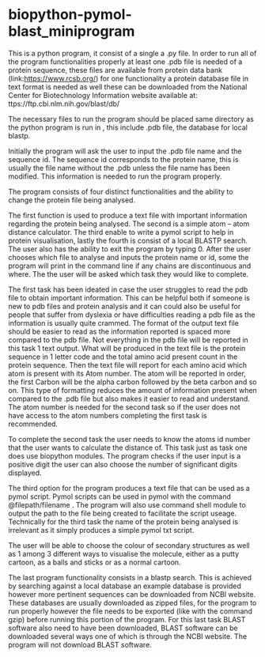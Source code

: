 # biopython-pymol-blast_miniprogram
This is a python program, it consist of a single a .py file. In order to run all of the program functionalities properly at least one .pdb file is needed of a protein sequence, these files are available from protein data bank (link:https://www.rcsb.org/) for one functionality a protein database file in text format is needed as well these can be downloaded from the National Center for Biotechnology Information website available at: ttps://ftp.cbi.nlm.nih.gov/blast/db/

The necessary files to run the program should be placed same directory as the python program is run in , this include .pdb file, the database for local blastp.

Initially the program will ask the user to input the .pdb file name and the sequence id. The sequence id corresponds to the protein name, this is usually the file name without the .pdb unless the file name has been modified. This information is needed to run the program properly.

The program consists of four distinct functionalities and the ability to change the protein file being analysed.

The first function is used to produce a text file with important information regarding the protein being analysed. The second is a simple atom – atom distance calculator. The third enable to write a pymol script to help in protein visualisation, lastly the fourth is consist of a local BLASTP search. The user also has the ability to exit the program by typing 0. After the user chooses which file to analyse and inputs the protein name or id, some the program will print in the command line if any chains are discontinuous and where. The the user will be asked which task they would like to complete.

The first task has been ideated in case the user struggles to read the pdb file to obtain important information. This can be helpful both if someone is new to pdb files and protein analysis and it can could also be useful for people that suffer from dyslexia or have difficulties reading a pdb file as the information is usually quite crammed. The format of the output text file should be easier to read as the information reported is spaced more compared to the pdb file. Not everything in the pdb file will be reported in this task 1 text output. What will be produced in the text file is the protein sequence in 1 letter code and the total amino acid present count in the protein sequence. Then the text file will report for each amino acid which atom is present with its Atom number. The atom will be reported in order, the first Carbon will be the alpha carbon followed by the beta carbon and so on. This type of formatting reduces the amount of information present when compared to the .pdb file but also makes it easier to read and understand. The atom number is needed for the second task so if the user does not have access to the atom numbers completing the first task is recommended.

To complete the second task the user needs to know the atoms id number that the user wants to calculate the distance of. This task just as task one does use biopython modules. The program checks if the user input is a positive digit the user can also choose the number of significant digits displayed.

The third option for the program produces a text file that can be used as a pymol script. Pymol scripts can be used in pymol with the command @filepath/filename . The program will also use command shell module to output the path to the file being created to facilitate the script useage. Technically for the third task the name of the protein being analysed is irrelevant as it simply produces a simple pymol txt script.

The user will be able to choose the colour of secondary structures as well as 1 among 3 different ways to visualise the molecule, either as a putty cartoon, as a balls and sticks or as a normal cartoon.

The last program functionality consists in a blastp search. This is achieved by searching against a local database an example database is provided however more pertinent sequences can be downloaded from NCBI website. These databases are usually downloaded as zipped files, for the program to run properly however the file needs to be exported (like with the command gzip) before running this portion of the program. For this last task BLAST software also need to have been downloaded, BLAST software can be downloaded several ways one of which is through the NCBI website. The program will not download BLAST software.
